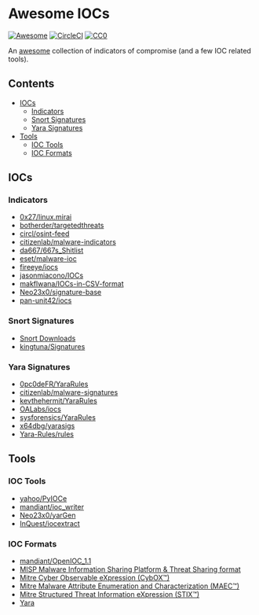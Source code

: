 # Awesome IOCs

[![Awesome](https://cdn.rawgit.com/sindresorhus/awesome/d7305f38d29fed78fa85652e3a63e154dd8e8829/media/badge.svg)](https://github.com/sindresorhus/awesome)
[![CircleCI](https://circleci.com/gh/sroberts/awesome-iocs.svg?style=svg)](https://circleci.com/gh/sroberts/awesome-iocs)
[![CC0](https://licensebuttons.net/p/zero/1.0/80x15.png)](http://creativecommons.org/publicdomain/zero/1.0/)

An [awesome](https://github.com/sindresorhus/awesome) collection of indicators of compromise (and a few IOC related tools).


## Contents

- [IOCs](https://github.com/sroberts/awesome-iocs#iocs)
  - [Indicators](https://github.com/sroberts/awesome-iocs#indicators)
  - [Snort Signatures](https://github.com/sroberts/awesome-iocs#snort-signatures)
  - [Yara Signatures](https://github.com/sroberts/awesome-iocs#yara-signatures)
- [Tools](https://github.com/sroberts/awesome-iocs#tools)
  - [IOC Tools](https://github.com/sroberts/awesome-iocs#ioc-tools)
  - [IOC Formats](https://github.com/sroberts/awesome-iocs#ioc-formats)

## IOCs

### Indicators

- [0x27/linux.mirai](https://github.com/0x27/linux.mirai)
- [botherder/targetedthreats](https://github.com/botherder/targetedthreats)
- [circl/osint-feed](https://www.circl.lu/doc/misp/feed-osint/)
- [citizenlab/malware-indicators](https://github.com/citizenlab/malware-indicators)
- [da667/667s_Shitlist](https://github.com/da667/667s_Shitlist)
- [eset/malware-ioc](https://github.com/eset/malware-ioc)
- [fireeye/iocs](https://github.com/fireeye/iocs)
- [jasonmiacono/IOCs](https://github.com/jasonmiacono/IOCs)
- [makflwana/IOCs-in-CSV-format](https://github.com/makflwana/IOCs-in-CSV-format)
- [Neo23x0/signature-base](https://github.com/Neo23x0/signature-base)
- [pan-unit42/iocs](https://github.com/pan-unit42/iocs)

### Snort Signatures

- [Snort Downloads](https://www.snort.org/downloads)
- [kingtuna/Signatures](https://github.com/kingtuna/Signatures)

### Yara Signatures

- [0pc0deFR/YaraRules](https://github.com/0pc0deFR/YaraRules)
- [citizenlab/malware-signatures](https://github.com/citizenlab/malware-signatures)
- [kevthehermit/YaraRules](https://github.com/kevthehermit/YaraRules)
- [OALabs/iocs](https://github.com/OALabs/iocs)
- [sysforensics/YaraRules](https://github.com/sysforensics/YaraRules)
- [x64dbg/yarasigs](https://github.com/x64dbg/yarasigs)
- [Yara-Rules/rules](https://github.com/Yara-Rules/rules)

## Tools

### IOC Tools

- [yahoo/PyIOCe](https://github.com/yahoo/PyIOCe)
- [mandiant/ioc_writer](https://github.com/mandiant/ioc_writer)
- [Neo23x0/yarGen](https://github.com/Neo23x0/yarGen)
- [InQuest/iocextract](https://github.com/inquest/python-iocextract)

### IOC Formats

- [mandiant/OpenIOC_1.1](https://github.com/mandiant/OpenIOC_1.1)
- [MISP Malware Information Sharing Platform & Threat Sharing format](https://github.com/MISP/misp-rfc)
- [Mitre Cyber Observable eXpression (CybOX™)](https://cyboxproject.github.io/)
- [Mitre Malware Attribute Enumeration and Characterization (MAEC™)](https://maecproject.github.io/)
- [Mitre Structured Threat Information eXpression (STIX™)](https://stixproject.github.io/)
- [Yara](https://virustotal.github.io/yara/)
